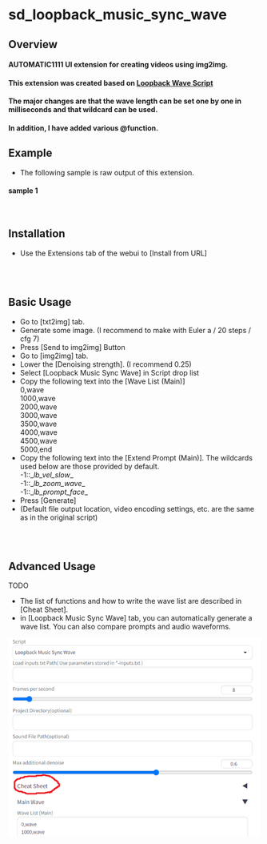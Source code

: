 # sd_loopback_music_sync_wave

## Overview
#### AUTOMATIC1111 UI extension for creating videos using img2img.  
#### This extension was created based on [Loopback Wave Script](https://github.com/FizzleDorf/Loopback-Wave-for-A1111-Webui)  
#### The major changes are that the wave length can be set one by one in milliseconds and that wildcard can be used.  
#### In addition, I have added various @function.  

## Example
- The following sample is raw output of this extension.  
#### sample 1  




<br>

## Installation  
- Use the Extensions tab of the webui to [Install from URL]  

<br>
<br>

## Basic Usage  
- Go to [txt2img] tab.  
- Generate some image. (I recommend to make with Euler a / 20 steps / cfg 7)  
- Press [Send to img2img] Button  
- Go to [img2img] tab.  
- Lower the [Denoising strength]. (I recommend 0.25)  
- Select [Loopback Music Sync Wave] in Script drop list  
- Copy the following text into the [Wave List (Main)]  
0,wave  
1000,wave  
2000,wave  
3000,wave  
3500,wave  
4000,wave  
4500,wave  
5000,end  
- Copy the following text into the [Extend Prompt (Main)]. The wildcards used below are those provided by default.  
-1::\__lb_vel_slow__  
-1::\__lb_zoom_wave__  
-1::\__lb_prompt_face__  
- Press [Generate]  
- (Default file output location, video encoding settings, etc. are the same as in the original script)  

<br>
<br>

## Advanced Usage  
TODO  
- The list of functions and how to write the wave list are described in [Cheat Sheet].  
- in [Loopback Music Sync Wave] tab, you can automatically generate a wave list. You can also compare prompts and audio waveforms.  

![Cheat Sheet](imgs/cheat_sheet.png "Cheat Sheet")


